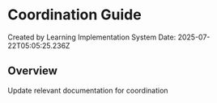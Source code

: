 # Coordination Guide

Created by Learning Implementation System
Date: 2025-07-22T05:05:25.236Z

## Overview

Update relevant documentation for coordination